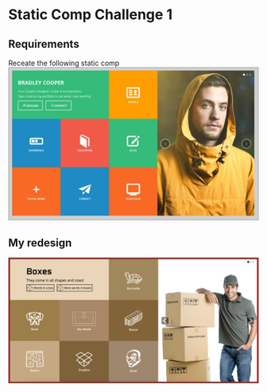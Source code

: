 # Static Comp Challenge 1

## Requirements
Receate the following static comp
![Original Comp](https://github.com/hmmChase/cr-comp-challenge-1/blob/master/images/static-comp-challenge-1.jpg "Original comp")

## My redesign
![Recreated Comp](https://github.com/hmmChase/cr-comp-challenge-1/blob/master/images/Recreated%20Comp.png "My redesigned comp")
